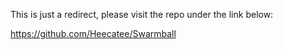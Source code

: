 This is just a redirect, please visit the repo under the link below:

https://github.com/Heecatee/Swarmball
